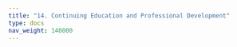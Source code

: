 ```yaml
---
title: "14. Continuing Education and Professional Development"
type: docs
nav_weight: 140000
---
```

